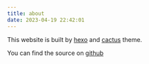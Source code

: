 ```yaml
---
title: about
date: 2023-04-19 22:42:01
---
```


This website is built by [hexo](https://github.com/hexojs/hexo.git) and [cactus](https://github.com/probberechts/hexo-theme-cactus) theme.

You can find the source on [github](https://github.com/leonhsi/leonhsi.github.io)
